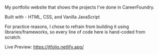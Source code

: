 My portfolio website that shows the projects I've done in CareerFoundry.

Built with - HTML, CSS, and Vanilla JavaScript

For practice reasons, I chose to refrain from building it using libraries/frameworks, so every line of code here is hand-coded from scratch.

Live Preview: https://jtfolio.netlify.app/
